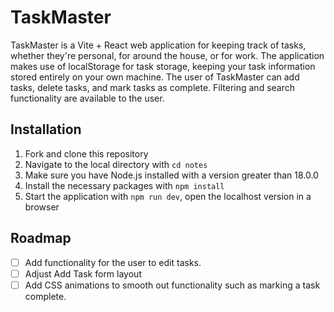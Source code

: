 # TaskMaster

TaskMaster is a Vite + React web application for keeping track of tasks, whether they're personal, for around the house, or for work. The application makes use of localStorage for task storage, keeping your task information stored entirely on your own machine.
The user of TaskMaster can add tasks, delete tasks, and mark tasks as complete. Filtering and search functionality are available to the user.

## Installation

1. Fork and clone this repository
2. Navigate to the local directory with `cd notes`
3. Make sure you have Node.js installed with a version greater than 18.0.0
4. Install the necessary packages with `npm install`
5. Start the application with `npm run dev`, open the localhost version in a browser

## Roadmap

- [ ] Add functionality for the user to edit tasks.
- [ ] Adjust Add Task form layout
- [ ] Add CSS animations to smooth out functionality such as marking a task complete.
